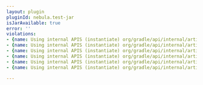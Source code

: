 ```yaml
---
layout: plugin
pluginId: nebula.test-jar
isJarAvailable: true
error: ''
violations:
- {name: Using internal APIS (instantiate) org/gradle/api/internal/artifacts/ivyservice/ivyresolve/strategy/VersionSelector}
- {name: Using internal APIS (instantiate) org/gradle/api/internal/artifacts/ivyservice/ivyresolve/strategy/ExactVersionSelector}
- {name: Using internal APIS (instantiate) org/gradle/api/internal/artifacts/ivyservice/ivyresolve/strategy/VersionSelector}
- {name: Using internal APIS (instantiate) org/gradle/api/internal/artifacts/ivyservice/ivyresolve/strategy/VersionSelector}
- {name: Using internal APIS (instantiate) org/gradle/api/internal/artifacts/ivyservice/ivyresolve/strategy/SubVersionSelector}
- {name: Using internal APIS (instantiate) org/gradle/api/internal/artifacts/ivyservice/ivyresolve/strategy/VersionSelector}

---
```

